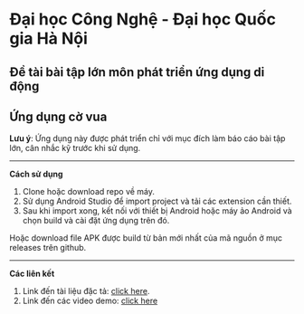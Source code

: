 # Đại học Công Nghệ - Đại học Quốc gia Hà Nội
## Đề tài bài tập lớn môn phát triển ứng dụng di động
## Ứng dụng cờ vua

**Lưu ý**: Ứng dụng này được phát triển chỉ với mục đích làm báo cáo bài tập lớn, cân nhắc kỹ trước khi sử dụng.

---
**Cách sử dụng**
1. Clone hoặc download repo về máy. 
2. Sử dụng Android Studio để import project và tải các extension cần thiết. 
3. Sau khi import xong, kết nối với thiết bị Android hoặc máy ảo Android và chọn build và cài đặt ứng dụng trên đó.

Hoặc download file APK được build từ bản mới nhất của mã nguồn ở mục releases trên github.

---
**Các liên kết**
1. Link đến tài liệu đặc tả: [click here](https://docs.google.com/document/d/1hY8R8iTuWiruwbsINWXyc22QQtjEoNsJPGeGemEvrQ8/edit?usp=sharing).
2. Link đến các video demo: [click here](https://docs.google.com/document/d/1hY8R8iTuWiruwbsINWXyc22QQtjEoNsJPGeGemEvrQ8/edit?usp=sharing)
